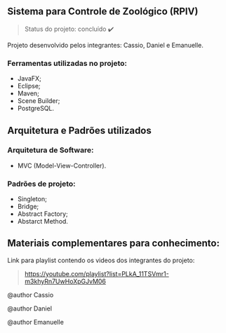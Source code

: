 ## Sistema para Controle de Zoológico (RPIV)

> Status do projeto: concluído :heavy_check_mark:

Projeto desenvolvido pelos integrantes: Cassio, Daniel e Emanuelle.

### Ferramentas utilizadas no projeto:

- JavaFX;
- Eclipse;
- Maven;
- Scene Builder;
- PostgreSQL.

## Arquitetura e Padrões utilizados

### Arquitetura de Software:

- MVC (Model-View-Controller).

### Padrões de projeto:

- Singleton;
- Bridge;
- Abstract Factory;
- Abstarct Method.

## Materiais complementares para conhecimento:

Link para playlist contendo os videos dos integrantes do projeto: 
> https://youtube.com/playlist?list=PLkA_11TSVmr1-m3khyRn7UwHoXpGJvM06



@author Cassio

@author Daniel

@author Emanuelle
